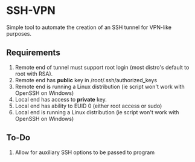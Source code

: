 # SSH-VPN

Simple tool to automate the creation of an SSH tunnel for VPN-like purposes.

## Requirements

1. Remote end of tunnel must support root login (most distro's default to root with RSA).
1. Remote end has __public__ key in /root/.ssh/authorized_keys
1. Remote end is running a Linux distribution (ie script won't work with OpenSSH on Windows)
1. Local end has access to __private__ key.
1. Local end has ability to EUID 0 (either root access or sudo)
1. Local end is running a Linux distribution (ie script won't work with OpenSSH on Windows)

## To-Do

1. Allow for auxiliary SSH options to be passed to program
